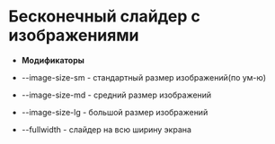 # Бесконечный слайдер с изображениями

- **Модификаторы**

- --image-size-sm - стандартный размер изображений(по ум-ю)
- --image-size-md - средний размер изображений
- --image-size-lg - большой размер изображений

- --fullwidth - слайдер на всю ширину экрана
